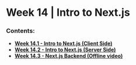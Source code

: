 # Week 14 | Intro to Next.js

### Contents:
- [**Week 14.1 - Intro to Next.js (Client Side)**](week-14.1/)
- [**Week 14.2 - Intro to Next.js (Server Side)**](week-14.2/)
- [**Week 14.3 - Next.js Backend (Offline video)**](week-14.3/)